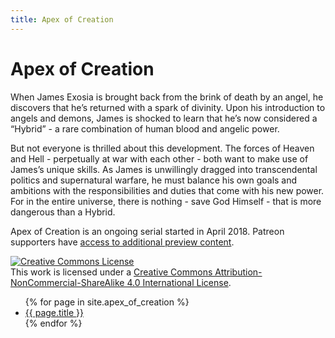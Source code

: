 ```yaml
---
title: Apex of Creation
---
```


# Apex of Creation

When James Exosia is brought back from the brink of death by an angel, he discovers that he’s returned with a spark of divinity. Upon his introduction to angels and demons, James is shocked to learn that he’s now considered a “Hybrid” - a rare combination of human blood and angelic power.

But not everyone is thrilled about this development. The forces of Heaven and Hell - perpetually at war with each other - both want to make use of James’s unique skills. As James is unwillingly dragged into transcendental politics and supernatural warfare, he must balance his own goals and ambitions with the responsibilities and duties that come with his new power. For in the entire universe, there is nothing - save God Himself - that is more dangerous than a Hybrid.


Apex of Creation is an ongoing serial started in April 2018. Patreon supporters have [access to additional preview content](/patreon).

<a rel="license" href="http://creativecommons.org/licenses/by-nc-sa/4.0/"><img alt="Creative Commons License" style="border-width:0" src="https://i.creativecommons.org/l/by-nc-sa/4.0/88x31.png" /></a><br />This work is licensed under a <a rel="license" href="http://creativecommons.org/licenses/by-nc-sa/4.0/">Creative Commons Attribution-NonCommercial-ShareAlike 4.0 International License</a>.

<ul>
{% for page in site.apex_of_creation %}
    <li><a href="{{ page.url }}">{{ page.title }}</a></li>
{% endfor %}
</ul>
